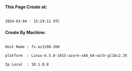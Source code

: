 
   
#### This Page Create at:

```bash

2024-03-04 - 15:29:12 UTC

```

#### Create By Machine:

```bash

Host Name : fv-az1198-260

platform  : Linux-6.5.0-1015-azure-x86_64-with-glibc2.35

Ip Local  : 10.1.0.8

```

